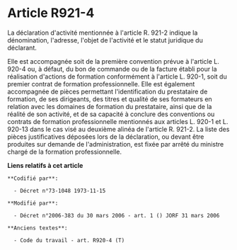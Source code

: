 # Article R921-4

La déclaration d'activité mentionnée à l'article R. 921-2 indique la dénomination, l'adresse, l'objet de l'activité et le
statut juridique du déclarant.

Elle est accompagnée soit de la première convention prévue à l'article L. 920-4 ou, à défaut, du bon de commande ou de la
facture établi pour la réalisation d'actions de formation conformément à l'article L. 920-1, soit du premier contrat de
formation professionnelle. Elle est également accompagnée de pièces permettant l'identification du prestataire de formation,
de ses dirigeants, des titres et qualité de ses formateurs en relation avec les domaines de formation du prestataire, ainsi
que de la réalité de son activité, et de sa capacité à conclure des conventions ou contrats de formation professionnelle
mentionnés aux articles L. 920-1 et L. 920-13 dans le cas visé au deuxième alinéa de l'article R. 921-2. La liste des pièces
justificatives déposées lors de la déclaration, ou devant être produites sur demande de l'administration, est fixée par
arrêté du ministre chargé de la formation professionnelle.

**Liens relatifs à cet article**

	**Codifié par**:

	  - Décret n°73-1048 1973-11-15

	**Modifié par**:

	  - Décret n°2006-383 du 30 mars 2006 - art. 1 () JORF 31 mars 2006

	**Anciens textes**:

	  - Code du travail - art. R920-4 (T)
